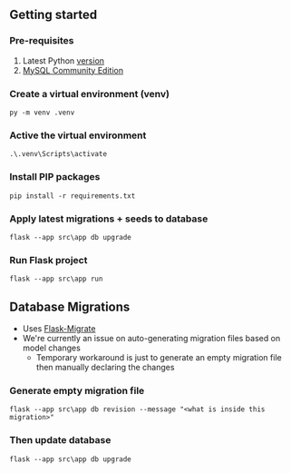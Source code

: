 ## Getting started
### Pre-requisites
1. Latest Python [version](https://www.python.org/downloads/)
2. [MySQL Community Edition](https://dev.mysql.com/downloads/installer/)

### Create a virtual environment (venv)
```
py -m venv .venv
```

### Active the virtual environment
```
.\.venv\Scripts\activate
```

### Install PIP packages
```
pip install -r requirements.txt
```

### Apply latest migrations + seeds to database
```
flask --app src\app db upgrade
```

### Run Flask project
```
flask --app src\app run
```

## Database Migrations
- Uses [Flask-Migrate](https://www.google.com/search?client=firefox-b-d&q=flask-migrate)
- We're currently an issue on auto-generating migration files based on model changes
  - Temporary workaround is just to generate an empty migration file then manually declaring the changes

### Generate empty migration file
```
flask --app src\app db revision --message "<what is inside this migration>"
```

### Then update database
```
flask --app src\app db upgrade
```

